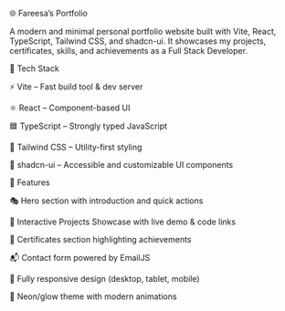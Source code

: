 <!-- 
**URL**: https://lovable.dev/projects/aee9f9f6-ecc4-4e45-81ba-ee0d1b785bc8

**Use Lovable**

Simply visit the [Lovable Project](https://lovable.dev/projects/aee9f9f6-ecc4-4e45-81ba-ee0d1b785bc8) and start prompting.
 -->

🌐 Fareesa’s Portfolio

A modern and minimal personal portfolio website built with Vite, React, TypeScript, Tailwind CSS, and shadcn-ui.
It showcases my projects, certificates, skills, and achievements as a Full Stack Developer.



🚀 Tech Stack

⚡ Vite – Fast build tool & dev server

⚛️ React – Component-based UI

🟦 TypeScript – Strongly typed JavaScript

🎨 Tailwind CSS – Utility-first styling

🧩 shadcn-ui – Accessible and customizable UI components



📌 Features

🎭 Hero section with introduction and quick actions

💼 Interactive Projects Showcase with live demo & code links

📜 Certificates section highlighting achievements

📬 Contact form powered by EmailJS

📱 Fully responsive design (desktop, tablet, mobile)

🌙 Neon/glow theme with modern animations

<!-- ## How can I deploy this project?

Simply open [Lovable](https://lovable.dev/projects/aee9f9f6-ecc4-4e45-81ba-ee0d1b785bc8) and click on Share -> Publish. -->

